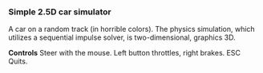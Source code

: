 
### Simple 2.5D car simulator

A car on a random track (in horrible colors). The physics simulation, which utilizes a sequential impulse solver, is two-dimensional, graphics 3D.

**Controls**
Steer with the mouse. Left button throttles, right brakes. ESC Quits.
